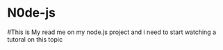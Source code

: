 # N0de-js
#This is My read me on my node.js project and i need to start watching a tutoral on this topic
